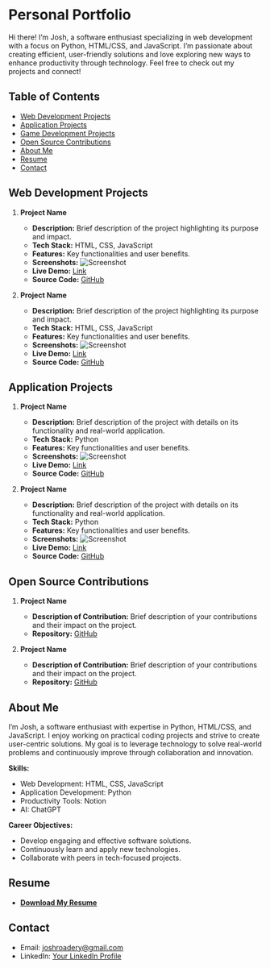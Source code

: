 # Personal Portfolio

Hi there! I’m Josh, a software enthusiast specializing in web development with a focus on Python, HTML/CSS, and JavaScript. I’m passionate about creating efficient, user-friendly solutions and love exploring new ways to enhance productivity through technology. Feel free to check out my projects and connect!

## Table of Contents
- [Web Development Projects](#web-development-projects)
- [Application Projects](#application-projects)
- [Game Development Projects](#game-development-projects)
- [Open Source Contributions](#open-source-contributions)
- [About Me](#about-me)
- [Resume](#resume)
- [Contact](#contact)

## Web Development Projects
1. **Project Name**
   - **Description:** Brief description of the project highlighting its purpose and impact.
   - **Tech Stack:** HTML, CSS, JavaScript
   - **Features:** Key functionalities and user benefits.
   - **Screenshots:** ![Screenshot](#)
   - **Live Demo:** [Link](#)
   - **Source Code:** [GitHub](#)

2. **Project Name**
   - **Description:** Brief description of the project highlighting its purpose and impact.
   - **Tech Stack:** HTML, CSS, JavaScript
   - **Features:** Key functionalities and user benefits.
   - **Screenshots:** ![Screenshot](#)
   - **Live Demo:** [Link](#)
   - **Source Code:** [GitHub](#)

## Application Projects
1. **Project Name**
   - **Description:** Brief description of the project with details on its functionality and real-world application.
   - **Tech Stack:** Python
   - **Features:** Key functionalities and user benefits.
   - **Screenshots:** ![Screenshot](#)
   - **Live Demo:** [Link](#)
   - **Source Code:** [GitHub](#)

2. **Project Name**
   - **Description:** Brief description of the project with details on its functionality and real-world application.
   - **Tech Stack:** Python
   - **Features:** Key functionalities and user benefits.
   - **Screenshots:** ![Screenshot](#)
   - **Live Demo:** [Link](#)
   - **Source Code:** [GitHub](#)

## Open Source Contributions
1. **Project Name**
   - **Description of Contribution:** Brief description of your contributions and their impact on the project.
   - **Repository:** [GitHub](#)

2. **Project Name**
   - **Description of Contribution:** Brief description of your contributions and their impact on the project.
   - **Repository:** [GitHub](#)

## About Me
I’m Josh, a software enthusiast with expertise in Python, HTML/CSS, and JavaScript. I enjoy working on practical coding projects and strive to create user-centric solutions. My goal is to leverage technology to solve real-world problems and continuously improve through collaboration and innovation.

**Skills:**
- Web Development: HTML, CSS, JavaScript
- Application Development: Python
- Productivity Tools: Notion
- AI: ChatGPT

**Career Objectives:**
- Develop engaging and effective software solutions.
- Continuously learn and apply new technologies.
- Collaborate with peers in tech-focused projects.

## Resume
- **[Download My Resume](#)**

## Contact
- Email: [joshroadery@gmail.com](mailto:joshroadery@gmail.com)
- LinkedIn: [Your LinkedIn Profile](#)
